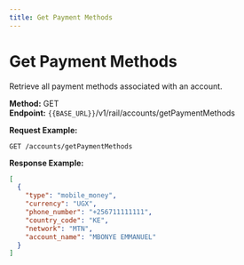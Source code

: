 ```yaml
---
title: Get Payment Methods
---
```


# Get Payment Methods

Retrieve all payment methods associated with an account.

**Method:** GET  
**Endpoint:** `{{BASE_URL}}`/v1/rail/accounts/getPaymentMethods

**Request Example:**
```
GET /accounts/getPaymentMethods
```

**Response Example:**
```json
[
  {
    "type": "mobile_money",
    "currency": "UGX",
    "phone_number": "+256711111111",
    "country_code": "KE",
    "network": "MTN",
    "account_name": "MBONYE EMMANUEL"
  }
]
``` 